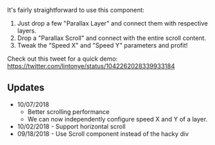 It's fairly straightforward to use this component:

1. Just drop a few "Parallax Layer" and connect them with respective layers.
2. Drop a "Parallax Scroll" and connect with the entire scroll content.
3. Tweak the "Speed X" and "Speed Y" parameters and profit!

Check out this tweet for a quick demo: https://twitter.com/lintonye/status/1042262028339933184

## Updates

- 10/07/2018
  - Better scrolling performance
  - We can now independently configure speed X and Y of a layer.
- 10/02/2018 - Support horizontal scroll
- 09/18/2018 - Use Scroll component instead of the hacky div
